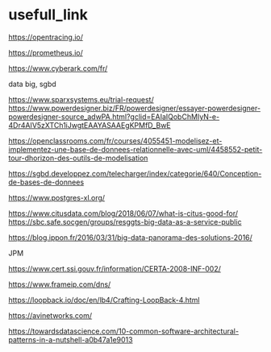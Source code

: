 # usefull_link

https://opentracing.io/

https://prometheus.io/

https://www.cyberark.com/fr/


data big, sgbd

https://www.sparxsystems.eu/trial-request/
https://www.powerdesigner.biz/FR/powerdesigner/essayer-powerdesigner-powerdesigner-source_adwPA.html?gclid=EAIaIQobChMIyN-e-4Dr4AIV5zXTCh1iJwgtEAAYASAAEgKPMfD_BwE

https://openclassrooms.com/fr/courses/4055451-modelisez-et-implementez-une-base-de-donnees-relationnelle-avec-uml/4458552-petit-tour-dhorizon-des-outils-de-modelisation
 
https://sgbd.developpez.com/telecharger/index/categorie/640/Conception-de-bases-de-donnees
 
https://www.postgres-xl.org/
 
https://www.citusdata.com/blog/2018/06/07/what-is-citus-good-for/
https://sbc.safe.socgen/groups/resggts-big-data-as-a-service-public  
 
https://blog.ippon.fr/2016/03/31/big-data-panorama-des-solutions-2016/ 
 
 JPM
 
https://www.cert.ssi.gouv.fr/information/CERTA-2008-INF-002/

https://www.frameip.com/dns/

https://loopback.io/doc/en/lb4/Crafting-LoopBack-4.html

https://avinetworks.com/

https://towardsdatascience.com/10-common-software-architectural-patterns-in-a-nutshell-a0b47a1e9013

 

